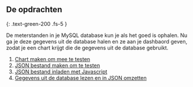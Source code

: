 ## De opdrachten
{: .text-green-200 .fs-5 }

De meterstanden in je MySQL database kun je als het goed is ophalen.
Nu ga je deze gegevens uit de database halen en ze aan je dashbaord geven, zodat je een chart krijgt die de gegevens uit de database gebruikt.

1. [Chart maken om mee te testen](chart)
2. [JSON bestand maken om te testen](json-file)
3. [JSON bestand inladen met Javascript](load-json)
4. [Gegevens uit de database lezen en in JSON omzetten](json-database)
